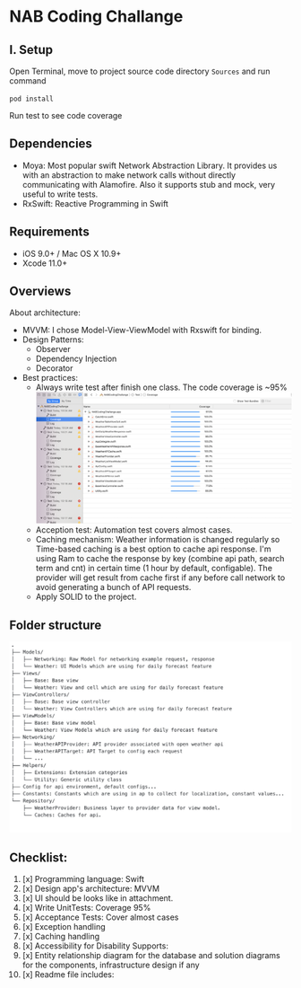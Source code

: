 # NAB Coding Challange
## I. Setup

Open Terminal, move to project source code directory `Sources` and run command

`pod install`

Run test to see code coverage

## Dependencies

* Moya: Most popular swift Network Abstraction Library. It provides us with an abstraction to make network calls without directly communicating with Alamofire. Also it supports stub and mock, very useful to write tests.
* RxSwift: Reactive Programming in Swift


## Requirements

* iOS 9.0+ / Mac OS X 10.9+
* Xcode 11.0+

## Overviews
 About architecture:
+ MVVM: I chose Model-View-ViewModel with Rxswift for binding.
+ Design Patterns: 
  + Observer
  + Dependency Injection
  + Decorator
+ Best practices: 
  + Always write test after finish one class. The code coverage is ~95% 
  ![Coverage](img/coverage.png)
  + Acception test: Automation test covers almost cases.
  + Caching mechanism: Weather information is changed regularly so Time-based caching is a best option to cache api response. I'm using Ram to cache the response by key (combine api path, search term and cnt) in certain time (1 hour by default, configable). The provider will get result from cache first if any before call network to avoid generating a bunch of API requests.
  + Apply SOLID to the project.

## Folder structure
![Folder structure](img/structure.png)

## Checklist:

1. [x] Programming language: Swift 
2. [x] Design app's architecture: MVVM
3. [x] UI should be looks like in attachment.
4. [x] Write UnitTests: Coverage 95%
5. [x] Acceptance Tests: Cover almost cases
6. [x] Exception handling
7. [x] Caching handling
8. [x] Accessibility for Disability Supports:
9. [x] Entity relationship diagram for the database and solution diagrams for the components, infrastructure design if any
10. [x] Readme file includes:

  




